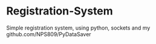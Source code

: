 # Registration-System
Simple registration system, using python, sockets and my github.com/NPS809/PyDataSaver
